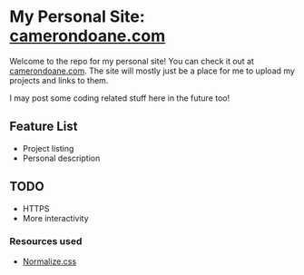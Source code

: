 # My Personal Site: [camerondoane.com](http://camerondoane.com)
Welcome to the repo for my personal site! You can check it out at [camerondoane.com](http://camerondoane.com). The site will mostly just be a place for me to upload my projects and links to them.

I may post some coding related stuff here in the future too!

## Feature List
* Project listing
* Personal description

## TODO
* HTTPS
* More interactivity

### Resources used
* [Normalize.css](https://necolas.github.io/normalize.css/)